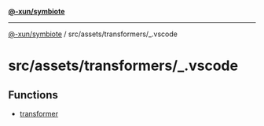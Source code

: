 [**@-xun/symbiote**](../../../../README.md)

***

[@-xun/symbiote](../../../../README.md) / src/assets/transformers/\_.vscode

# src/assets/transformers/\_.vscode

## Functions

- [transformer](functions/transformer.md)
